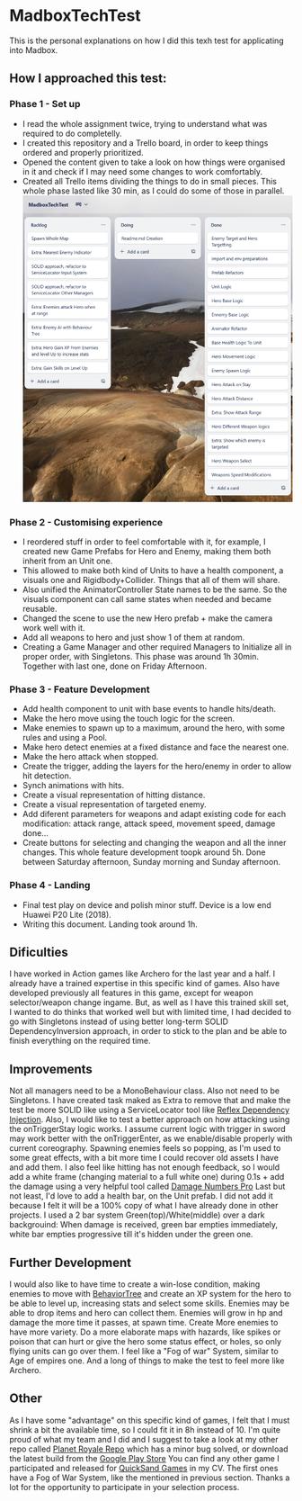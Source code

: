 # MadboxTechTest
This is the personal explanations on how I did this texh test for applicating into Madbox.

## How I approached this test:
### Phase 1 - Set up
- I read the whole assignment twice, trying to understand what was required to do completelly.
- I created this repository and a Trello board, in order to keep things ordered and properly prioritized.
- Opened the content given to take a look on how things were organised in it and check if I may need some changes to work comfortably.
- Created all Trello items dividing the things to do in small pieces.
This whole phase lasted like 30 min, as I could do some of those in parallel.
![Trello screenshoot](Trello.png)

### Phase 2 - Customising experience
- I reordered stuff in order to feel comfortable with it, for example, I created new Game Prefabs for Hero and Enemy, making them both inherit from an Unit one.
- This allowed to make both kind of Units to have a health component, a visuals one and Rigidbody+Collider. Things that all of them will share.
- Also unified the AnimatorController State names to be the same. So the visuals component can call same states when needed and became reusable.
- Changed the scene to use the new Hero prefab + make the camera work well with it.
- Add all weapons to hero and just show 1 of them at random.
- Creating a Game Manager and other required Managers to Initialize all in proper order, with Singletons.
This phase was around 1h 30min. Together with last one, done on Friday Afternoon.

### Phase 3 - Feature Development
- Add health component to unit with base events to handle hits/death.
- Make the hero move using the touch logic for the screen.
- Make enemies to spawn up to a maximum, around the hero, with some rules and using a Pool.
- Make hero detect enemies at a fixed distance and face the nearest one.
- Make the hero attack when stopped.
- Create the trigger, adding the layers for the hero/enemy in order to allow hit detection.
- Synch animations with hits.
- Create a visual representation of hitting distance.
- Create a visual representation of targeted enemy.
- Add diferent parameters for weapons and adapt existing code for each modification: attack range, attack speed, movement speed, damage done...
- Create buttons for selecting and changing the weapon and all the inner changes.
This whole feature development toopk around 5h. Done between Saturday afternoon, Sunday morning and Sunday afternoon.

### Phase 4 - Landing
- Final test play on device and polish minor stuff. Device is a low end Huawei P20 Lite (2018).
- Writing this document.
Landing took around 1h.

## Dificulties
I have worked in Action games like Archero for the last year and a half. I already have a trained expertise in this specific kind of games. Also have developed previously all features in this game, except for weapon selector/weapon change ingame.
But, as well as I have this trained skill set, I wanted to do thinks that worked well but with limited time, I had decided to go with Singletons instead of using better long-term SOLID DependencyInversion approach, in order to stick to the plan and be able to finish everything on the required time.

## Improvements
Not all managers need to be a MonoBehaviour class. Also not need to be Singletons. I have created task maked as Extra to remove that and make the test be more SOLID like using a ServiceLocator tool like [Reflex Dependency Injection](https://github.com/gustavopsantos/Reflex).
Also, I would like to test a better approach on how attacking using the onTriggerStay logic works. I assume current logic with trigger in sword may work better with the onTriggerEnter, as we enable/disable properly with current coreography. 
Spawning enemies feels so popping, as I'm used to some great effects, with a bit more time I could recover old assets I have and add them.
I also feel like hitting has not enough feedback, so I would add a white frame (changing material to a full white one) during 0.1s + add the damage using a very helpful tool called [Damage Numbers Pro](https://assetstore.unity.com/packages/2d/gui/damage-numbers-pro-186447)
Last but not least, I'd love to add a health bar, on the Unit prefab. I did not add it because I felt it will be a 100% copy of what I have already done in other projects. I used a 2 bar system Green(top)/White(middle) over a dark backgrouind: When damage is received, green bar empties immediately, white bar empties progressive till it's hidden under the green one.


## Further Development
I would also like to have time to create a win-lose condition, making enemies to move with [BehaviorTree](https://assetstore.unity.com/packages/tools/behavior-ai/behavior-designer-behavior-trees-for-everyone-15277) and create an XP system for the hero to be able to level up, increasing stats and select some skills.
Enemies may be able to drop items and hero can collect them.
Enemies will grow in hp and damage the more time it passes, at spawn time.
Create More enemies to have more variety.
Do a more elaborate maps with hazards, like spikes or poison that can hurt or give the hero some status effect, or holes, so only flying units can go over them.
I feel like a "Fog of war" System, similar to Age of empires one.
And a long of things to make the test to feel more like Archero.

## Other
As I have some "advantage" on this specific kind of games, I felt that I must shrink a bit the available time, so I could fit it in 8h instead of 10.
I'm quite proud of what my team and I did and I suggest to take a look at my other repo called [Planet Royale Repo](https://github.com/AlexandreAlberti/PlanetRoyale) which has a minor bug solved, or download the latest build from the [Google Play Store](https://play.google.com/store/apps/details?id=com.quicksand.planetroyale)
You can find any other game I participated and released for [QuickSand Games](https://play.google.com/store/apps/dev?id=6383870736725209348) in my CV. The first ones have a Fog of War System, like the mentioned in previous section.
Thanks a lot for the opportunity to participate in your selection process.
